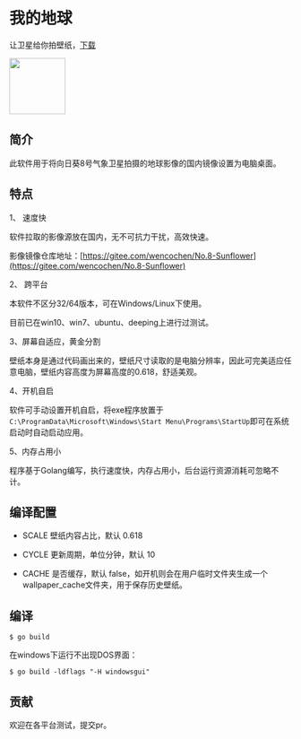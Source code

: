 # 我的地球

让卫星给你拍壁纸，[下载](https://github.com/WencoChen/MineEarth/releases)

<img src="https://gitee.com/wencochen/No.8-Sunflower/raw/master/earth.png" width="100px" height="100px">

## 简介

此软件用于将向日葵8号气象卫星拍摄的地球影像的国内镜像设置为电脑桌面。

## 特点

1、 速度快

软件拉取的影像源放在国内，无不可抗力干扰，高效快速。

影像镜像仓库地址：[https://gitee.com/wencochen/No.8-Sunflower](https://gitee.com/wencochen/No.8-Sunflower)

2、 跨平台

本软件不区分32/64版本，可在Windows/Linux下使用。

目前已在win10、win7、ubuntu、deeping上进行过测试。

3、屏幕自适应，黄金分割

壁纸本身是通过代码画出来的，壁纸尺寸读取的是电脑分辨率，因此可完美适应任意电脑，壁纸内容高度为屏幕高度的0.618，舒适美观。

4、开机自启

软件可手动设置开机自启，将exe程序放置于`C:\ProgramData\Microsoft\Windows\Start Menu\Programs\StartUp`即可在系统启动时自动启动应用。

5、内存占用小

程序基于Golang编写，执行速度快，内存占用小，后台运行资源消耗可忽略不计。

## 编译配置

- SCALE 壁纸内容占比，默认 0.618

- CYCLE 更新周期，单位分钟，默认 10

- CACHE 是否缓存，默认 false，如开机则会在用户临时文件夹生成一个wallpaper_cache文件夹，用于保存历史壁纸。

## 编译

```base
$ go build
```

在windows下运行不出现DOS界面：

```base
$ go build -ldflags "-H windowsgui"
```

## 贡献

欢迎在各平台测试，提交pr。

